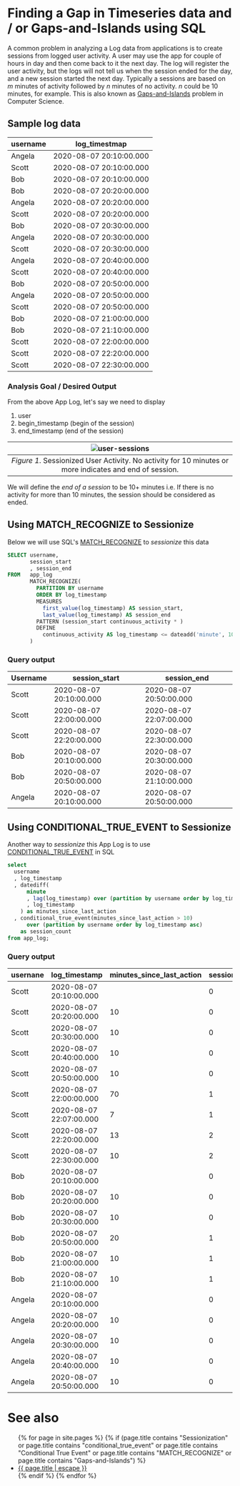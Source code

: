 # Finding a Gap in Timeseries data and / or Gaps-and-Islands using SQL

A common problem in analyzing a Log data from applications is to create sessions from logged user activity. A user may use the app for couple of hours in day and then come back to it the next day. The log will register the user activity, but the logs will not tell us when the session ended for the day, and a new session started the next day. Typically a sessions are based on _m_ minutes of activity followed by _n_ minutes of no activity. _n_ could be 10 minutes, for example. This is also known as [Gaps-and-Islands](sessionization.md) problem in Computer Science.

## Sample log data

|username|log_timestmap|
|--------|-------------------------|
| Angela | 2020-08-07 20:10:00.000 |
| Scott  | 2020-08-07 20:10:00.000 |
| Bob    | 2020-08-07 20:10:00.000 |
| Bob    | 2020-08-07 20:20:00.000 |
| Angela | 2020-08-07 20:20:00.000 |
| Scott  | 2020-08-07 20:20:00.000 |
| Bob    | 2020-08-07 20:30:00.000 |
| Angela | 2020-08-07 20:30:00.000 |
| Scott  | 2020-08-07 20:30:00.000 |
| Angela | 2020-08-07 20:40:00.000 |
| Scott  | 2020-08-07 20:40:00.000 |
| Bob    | 2020-08-07 20:50:00.000 |
| Angela | 2020-08-07 20:50:00.000 |
| Scott  | 2020-08-07 20:50:00.000 |
| Bob    | 2020-08-07 21:00:00.000 |
| Bob    | 2020-08-07 21:10:00.000 |
| Scott  | 2020-08-07 22:00:00.000 |
| Scott  | 2020-08-07 22:20:00.000 |
| Scott  | 2020-08-07 22:30:00.000 |

### Analysis Goal / Desired Output

From the above App Log, let's say we need to display

1. user
2. begin_timestamp (begin of the session)
3. end_timestamp (end of the session)

|![user-sessions](https://github.com/user-attachments/assets/84350eff-9394-45e0-8250-3fad502d1787)|
|:--:| 
|*Figure 1*. Sessionized User Activity. No activity for 10 minutes or more indicates and end of session.|

We will define the _end of a session_ to be 10+ minutes i.e. If there is no activity for more than 10 minutes, the session should be considered as ended.

## Using MATCH_RECOGNIZE to Sessionize

Below we will use SQL's [MATCH_RECOGNIZE](applied-overview-of-MATCH_RECOGNIZE-clause.md) to _sessionize_ this data

```sql
SELECT username,
       session_start
       , session_end
FROM   app_log
       MATCH_RECOGNIZE(
         PARTITION BY username
         ORDER BY log_timestamp
         MEASURES
           first_value(log_timestamp) AS session_start,
           last_value(log_timestamp) AS session_end
         PATTERN (session_start continuous_activity * )
         DEFINE
           continuous_activity AS log_timestamp <= dateadd('minute', 10,  lag(log_timestamp))
       )
```


### Query output

|Username|session_start|session_end|
|--------|-------------------------|-------------------------|
| Scott  | 2020-08-07 20:10:00.000 | 2020-08-07 20:50:00.000 |
| Scott  | 2020-08-07 22:00:00.000 | 2020-08-07 22:07:00.000 |
| Scott  | 2020-08-07 22:20:00.000 | 2020-08-07 22:30:00.000 |
| Bob    | 2020-08-07 20:10:00.000 | 2020-08-07 20:30:00.000 |
| Bob    | 2020-08-07 20:50:00.000 | 2020-08-07 21:10:00.000 |
| Angela | 2020-08-07 20:10:00.000 | 2020-08-07 20:50:00.000 |

## Using CONDITIONAL_TRUE_EVENT to Sessionize

Another way to _sessionize_ this App Log is to use [CONDITIONAL_TRUE_EVENT](conditional_true_event.md) in SQL

```sql
select 
  username
  , log_timestamp 
  , datediff(
      minute
      , lag(log_timestamp) over (partition by username order by log_timestamp asc)
      , log_timestamp
    ) as minutes_since_last_action
  , conditional_true_event(minutes_since_last_action > 10) 
      over (partition by username order by log_timestamp asc)
    as session_count
from app_log;
```

### Query output

|usernane|log_timestamp|minutes_since_last_action|session_count|
|--------|-------------------------|----|---|
| Scott  | 2020-08-07 20:10:00.000 |    | 0 |
| Scott  | 2020-08-07 20:20:00.000 | 10 | 0 |
| Scott  | 2020-08-07 20:30:00.000 | 10 | 0 |
| Scott  | 2020-08-07 20:40:00.000 | 10 | 0 |
| Scott  | 2020-08-07 20:50:00.000 | 10 | 0 |
| Scott  | 2020-08-07 22:00:00.000 | 70 | 1 |
| Scott  | 2020-08-07 22:07:00.000 | 7  | 1 |
| Scott  | 2020-08-07 22:20:00.000 | 13 | 2 |
| Scott  | 2020-08-07 22:30:00.000 | 10 | 2 |
| Bob    | 2020-08-07 20:10:00.000 |    | 0 |
| Bob    | 2020-08-07 20:20:00.000 | 10 | 0 |
| Bob    | 2020-08-07 20:30:00.000 | 10 | 0 |
| Bob    | 2020-08-07 20:50:00.000 | 20 | 1 |
| Bob    | 2020-08-07 21:00:00.000 | 10 | 1 |
| Bob    | 2020-08-07 21:10:00.000 | 10 | 1 |
| Angela | 2020-08-07 20:10:00.000 |    | 0 |
| Angela | 2020-08-07 20:20:00.000 | 10 | 0 |
| Angela | 2020-08-07 20:30:00.000 | 10 | 0 |
| Angela | 2020-08-07 20:40:00.000 | 10 | 0 |
| Angela | 2020-08-07 20:50:00.000 | 10 | 0 |




# See also
<ul id="recent-articles">
{% for page in site.pages %}
    {% if (page.title contains "Sessionization" or page.title contains "conditional_true_event" or page.title contains "Conditional True Event" or page.title contains "MATCH_RECOGNIZE" or page.title contains "Gaps-and-Islands") %}
    <li>
    <a href="{{ page.url | relative_url }}">{{ page.title | escape }}</a>
    </li>
    {% endif %}
{% endfor %}
</ul>
